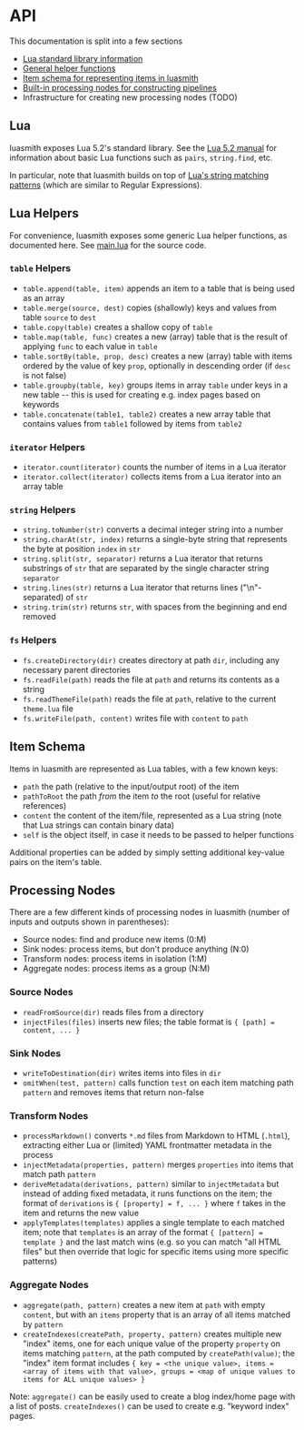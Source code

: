 # API
This documentation is split into a few sections

* [Lua standard library information](#lua)
* [General helper functions](#lua-helpers)
* [Item schema for representing items in luasmith](#item-schema)
* [Built-in processing nodes for constructing pipelines](#processing-nodes)
* Infrastructure for creating new processing nodes (TODO)

## Lua
luasmith exposes Lua 5.2's standard library. See the [Lua 5.2 manual](https://www.lua.org/manual/5.2/manual.html#6) for information about basic Lua functions such as `pairs`, `string.find`, etc.

In particular, note that luasmith builds on top of [Lua's string matching patterns](https://www.lua.org/manual/5.2/manual.html#6.4.1) (which are similar to Regular Expressions).

## Lua Helpers
For convenience, luasmith exposes some generic Lua helper functions, as documented here. See [main.lua](../main.lua) for the source code.

### `table` Helpers
* `table.append(table, item)` appends an item to a table that is being used as an array
* `table.merge(source, dest)` copies (shallowly) keys and values from table `source` to `dest`
* `table.copy(table)` creates a shallow copy of `table`
* `table.map(table, func)` creates a new (array) table that is the result of applying `func` to each value in `table`
* `table.sortBy(table, prop, desc)` creates a new (array) table with items ordered by the value of key `prop`, optionally in descending order (if `desc` is not false)
* `table.groupby(table, key)` groups items in array `table` under keys in a new table -- this is used for creating e.g. index pages based on keywords
* `table.concatenate(table1, table2)` creates a new array table that contains values from `table1` followed by items from `table2`

### `iterator` Helpers
* `iterator.count(iterator)` counts the number of items in a Lua iterator
* `iterator.collect(iterator)` collects items from a Lua iterator into an array table

### `string` Helpers
* `string.toNumber(str)` converts a decimal integer string into a number
* `string.charAt(str, index)` returns a single-byte string that represents the byte at position `index` in `str`
* `string.split(str, separator)` returns a Lua iterator that returns substrings of `str` that are separated by the single character string `separator`
* `string.lines(str)` returns a Lua iterator that returns lines ("\n"-separated) of `str`
* `string.trim(str)` returns `str`, with spaces from the beginning and end removed

### `fs` Helpers
* `fs.createDirectory(dir)` creates directory at path `dir`, including any necessary parent directories
* `fs.readFile(path)` reads the file at `path` and returns its contents as a string
* `fs.readThemeFile(path)` reads the file at `path`, relative to the current `theme.lua` file
* `fs.writeFile(path, content)` writes file with `content` to `path`

## Item Schema
Items in luasmith are represented as Lua tables, with a few known keys:

* `path` the path (relative to the input/output root) of the item
* `pathToRoot` the path *from* the item *to* the root (useful for relative references)
* `content` the content of the item/file, represented as a Lua string (note that Lua strings can contain binary data)
* `self` is the object itself, in case it needs to be passed to helper functions

Additional properties can be added by simply setting additional key-value pairs on the item's table.

## Processing Nodes
There are a few different kinds of processing nodes in luasmith (number of inputs and outputs shown in parentheses):

* Source nodes: find and produce new items (0:M)
* Sink nodes: process items, but don't produce anything (N:0)
* Transform nodes: process items in isolation (1:M)
* Aggregate nodes: process items as a group (N:M)

### Source Nodes
* `readFromSource(dir)` reads files from a directory
* `injectFiles(files)` inserts new files; the table format is `{ [path] = content, ... }`

### Sink Nodes
* `writeToDestination(dir)` writes items into files in `dir`
* `omitWhen(test, pattern)` calls function `test` on each item matching path `pattern` and removes items that return non-false

### Transform Nodes
* `processMarkdown()` converts `*.md` files from Markdown to HTML (`.html`), extracting either Lua or (limited) YAML frontmatter metadata in the process
* `injectMetadata(properties, pattern)` merges `properties` into items that match path `pattern`
* `deriveMetadata(derivations, pattern)` similar to `injectMetadata` but instead of adding fixed metadata, it runs functions on the item; the format of `derivations` is `{ [property] = f, ... }` where `f` takes in the item and returns the new value
* `applyTemplates(templates)` applies a single template to each matched item; note that `templates` is an array of the format `{ [pattern] = template }` and the last match wins (e.g. so you can match "all HTML files" but then override that logic for specific items using more specific patterns)

### Aggregate Nodes
* `aggregate(path, pattern)` creates a new item at `path` with empty `content`, but with an `items` property that is an array of all items matched by `pattern`
* `createIndexes(createPath, property, pattern)` creates multiple new "index" items, one for each unique value of the property `property` on items matching `pattern`, at the path computed by `createPath(value)`; the "index" item format includes `{ key = <the unique value>, items = <array of items with that value>, groups = <map of unique values to items for ALL unique values> }`

Note: `aggregate()` can be easily used to create a blog index/home page with a list of posts. `createIndexes()` can be used to create e.g. "keyword index" pages.

